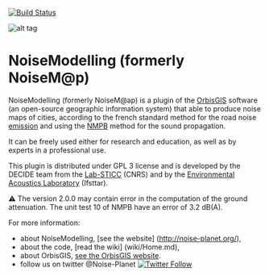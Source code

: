 [![Build Status](https://travis-ci.org/Ifsttar/NoiseModelling.svg?branch=master)](https://travis-ci.org/Ifsttar/NoiseModelling)

![alt tag](http://noise-planet.org/assets/img/logos/Logo_noisemodelling.png)

NoiseModelling (formerly NoiseM@p)
======

NoiseModelling (formerly NoiseM@ap) is a plugin of the [OrbisGIS](http://www.orbisgis.org) software (an open-source geographic information system) that able to produce noise maps of cities, according to the french standard method for the road noise [emission][nmpb_E] and using the [NMPB][nmpb_P] method for the sound propagation.

It can be freely used either for research and education, as well as by experts in a professional use.

This plugin is distributed under GPL 3 license and is developed by the DECIDE team from the [Lab-STICC](http://www.labsticc.fr/en/teams/m-570-decide.htm) (CNRS) and by the [Environmental Acoustics Laboratory](http://www.lae.ifsttar.fr) (Ifsttar).

:warning: The version 2.0.0 may contain error in the computation of the ground attenuation. The unit test 10 of NMPB have an error of 3.2 dB(A).

For more information:
* about NoiseModelling, [see the website] (http://noise-planet.org/),
* about the code, [read the wiki] (wiki/Home.md),
* about OrbisGIS, [see the OrbisGIS website](http://www.orbisGIS.org).
* follow us on twitter @Noise-Planet [![Twitter Follow](https://img.shields.io/twitter/follow/noise_planet.svg?style=social&label=Follow)](https://twitter.com/Noise_Planet?lang=en)

[nmpb_E]: https://www.researchgate.net/profile/Guillaume_Dutilleux/publication/273383895_Road_noise_prediction_-_1_Calculating_sound_emissions_from_road_traffic/links/550012250cf28e4ac3478a33/Road-noise-prediction-1-Calculating-sound-emissions-from-road-traffic.pdf "Road noise prediction. Part 1 - Calculating sound emissions from road traffic, SETRA (2009)"
[nmpb_P]: https://www.researchgate.net/publication/263920715_Road_noise_prediction_2_-_Noise_propagation_computation_method_inclu_ding_meteorological_effects_NMPB_2008 "Road noise prediction. Part 2 - Noise propagation computation method including meteorological effects (NMPB 2008), SETRA (2009)"
